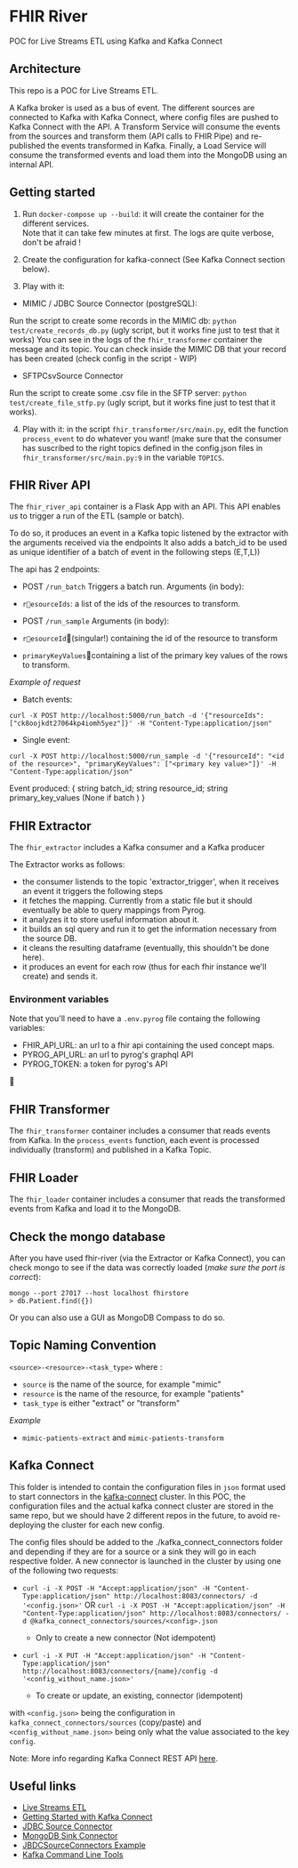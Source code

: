 # FHIR River

POC for Live Streams ETL using Kafka and Kafka Connect

## Architecture

This repo is a POC for Live Streams ETL.

A Kafka broker is used as a bus of event.
The different sources are connected to Kafka with Kafka Connect, where config files are pushed to Kafka Connect with the API.
A Transform Service will consume the  events  from the sources and transform them (API calls to FHIR Pipe) and re-published 
the events transformed  in Kafka. Finally, a Load Service will consume the transformed events and load them into the MongoDB
using an internal API.

## Getting started

1. Run `docker-compose up --build`: it will create the container for the different services.  
Note that it can take few minutes at first. The logs are quite verbose, don't be afraid ! 

2. Create the configuration for kafka-connect  (See Kafka Connect section below). 

3. Play with it: 

- MIMIC / JDBC Source Connector (postgreSQL):

Run the script to create some records in the MIMIC db: `python test/create_records_db.py` (ugly script, 
but it works fine just to test that it works)
You can see in the logs of the `fhir_transformer` container the message and its topic. You can check inside the MIMIC DB
 that your record has been created (check config in the script - WIP)

- SFTPCsvSource Connector

Run the script to create some .csv file in the SFTP server: `python test/create_file_stfp.py` (ugly script, 
but it works fine just to test that it works).

4. Play with it: in the script `fhir_transformer/src/main.py`, edit the function `process_event` to do whatever you want! 
(make sure that the consumer has suscribed to the right topics defined in the config.json files in `fhir_transformer/src/main.py:9` 
in the variable `TOPICS`.

## FHIR River API

The `fhir_river_api` container is a Flask App with an API.
This API enables us to trigger a run of the ETL (sample or batch).

To do so, it produces an event in a Kafka topic listened by the extractor with the arguments received via the endpoints
It also adds a batch_id to be used as unique identifier of a batch of event in the following steps (E,T,L)) 

The api has 2 endpoints:

- POST `/run_batch`
Triggers a batch run.
Arguments (in body):
- `resourceIds`: a list of the ids of the resources to transform.


- POST `/run_sample` 
Arguments (in body):
- `resourceId`(singular!) containing the id of the resource to transform
- `primaryKeyValues`containing a list of the primary key values of the rows to transform.

*Example of request*

- Batch events:
```
curl -X POST http://localhost:5000/run_batch -d '{"resourceIds": ["ck8oojkdt27064kp4iomh5yez"]}' -H "Content-Type:application/json"
```

- Single event:
```
curl -X POST http://localhost:5000/run_sample -d '{"resourceId": "<id of the resource>", "primaryKeyValues": ["<primary key value>"]}' -H "Content-Type:application/json"
```

Event produced:
{
    string batch_id;
    string resource_id;
    string primary_key_values (None if batch )
}

## FHIR Extractor

The `fhir_extractor` includes a Kafka consumer and a Kafka producer

The Extractor works as follows:
- the consumer listends to the topic 'extractor_trigger', when it receives an event it triggers the following steps
- it fetches the mapping. Currently from a static file but it should eventually be able to query mappings from Pyrog.
- it analyzes it to store useful information about it.
- it builds an sql query and run it to get the information necessary from the source DB.
- it cleans the resulting dataframe (eventually, this shouldn't be done here).
- it produces an event for each row (thus for each fhir instance we'll create) and sends it.



### Environment variables

Note that you'll need to have a `.env.pyrog` file containg the following variables:

- FHIR_API_URL: an url to a fhir api containing the used concept maps.
- PYROG_API_URL: an url to pyrog's graphql API 
- PYROG_TOKEN: a token for pyrog's API


## FHIR Transformer


The `fhir_transformer` container includes a consumer that reads events from Kafka. 
In the `process_events` function, each event is processed individually (transform) and published in a Kafka Topic. 

## FHIR Loader

The `fhir_loader` container includes a consumer that reads the transformed events from Kafka and load it to the MongoDB.

## Check the mongo database

After you have used fhir-river (via the Extractor or Kafka Connect), you can check mongo to see if the data was correctly loaded (_make sure the port is correct_):

```
mongo --port 27017 --host localhost fhirstore
> db.Patient.find({})
```

Or you can also use a GUI as MongoDB Compass to do so.
 

## Topic Naming Convention

`<source>-<resource>-<task_type>` where :

- `source` is the name of the source, for example "mimic"
- `resource` is the name of the resource, for example "patients"
- `task_type` is either "extract" or "transform"

*Example*
- `mimic-patients-extract` and `mimic-patients-transform` 

## Kafka Connect

This folder is intended to contain the configuration files in `json` format used to start connectors in the 
[kafka-connect](https://docs.confluent.io/current/connect/) cluster.
In this POC, the configuration files and the actual kafka connect cluster are stored in the same repo, but we should 
have 2 different repos in the future, to avoid re-deploying the cluster for each new config.

The config files should be added to the ./kafka_connect_connectors folder and depending if they are for a source or a sink they will go in each respective folder.
A new connector is launched in the cluster by using one of the following two requests:
- `curl -i -X POST -H "Accept:application/json" -H "Content-Type:application/json" http://localhost:8083/connectors/ -d '<config.json>'`
OR `curl -i -X POST -H "Accept:application/json" -H "Content-Type:application/json" http://localhost:8083/connectors/ -d @kafka_connect_connectors/sources/<config>.json`
    - Only to create a new connector (Not idempotent)

- `curl -i -X PUT -H "Accept:application/json" -H "Content-Type:application/json" http://localhost:8083/connectors/{name}/config -d '<config_without_name.json>'`
    - To create or update, an existing, connector (idempotent)

with `<config.json>` being the configuration in `kafka_connect_connectors/sources` (copy/paste) and `<config_without_name.json>` 
being only what the value associated to the key `config`.

Note: More info regarding Kafka Connect REST API [here](https://docs.confluent.io/current/connect/references/restapi.html).

## Useful links

- [Live Streams ETL](https://qconsf.com/sf2016/system/files/keynotes-slides/etl_is_dead_long-live_streams.pdf)
- [Getting Started with Kafka Connect](https://docs.confluent.io/current/connect/userguide.html)
- [JDBC Source Connector](https://docs.confluent.io/current/connect/kafka-connect-jdbc/source-connector/index.html)
- [MongoDB Sink Connector](https://www.mongodb.com/blog/post/getting-started-with-the-mongodb-connector-for-apache-kafka-and-mongodb-atlas)
- [JBDCSourceConnectors Example](https://www.confluent.io/blog/kafka-connect-deep-dive-jdbc-source-connector/#specifying-tables)
- [Kafka Command Line Tools](https://kafka.apache.org/quickstart)
